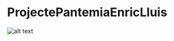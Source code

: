 # ProjectePantemiaEnricLluis
![alt text](https://github.com/EnricRobert/ProjectePantemiaEnricLluis/1.png)
